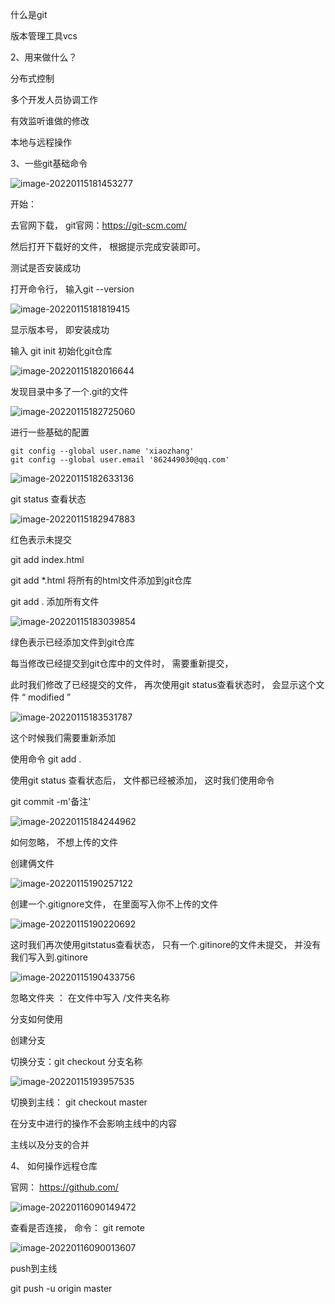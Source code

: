什么是git



版本管理工具vcs



2、用来做什么？

分布式控制

多个开发人员协调工作

有效监听谁做的修改

本地与远程操作



3、一些git基础命令

![image-20220115181453277](C:\Users\hp\AppData\Roaming\Typora\typora-user-images\image-20220115181453277.png)



开始：

去官网下载， git官网：https://git-scm.com/

然后打开下载好的文件， 根据提示完成安装即可。



测试是否安装成功

打开命令行， 输入git --version 

![image-20220115181819415](C:\Users\hp\AppData\Roaming\Typora\typora-user-images\image-20220115181819415.png)

显示版本号， 即安装成功



输入 git init 初始化git仓库

![image-20220115182016644](C:\Users\hp\AppData\Roaming\Typora\typora-user-images\image-20220115182016644.png)

发现目录中多了一个.git的文件

![image-20220115182725060](C:\Users\hp\AppData\Roaming\Typora\typora-user-images\image-20220115182725060.png)





进行一些基础的配置

```shell
git config --global user.name 'xiaozhang'
git config --global user.email '862449030@qq.com'
```

![image-20220115182633136](C:\Users\hp\AppData\Roaming\Typora\typora-user-images\image-20220115182633136.png)



git status 查看状态

![image-20220115182947883](C:\Users\hp\AppData\Roaming\Typora\typora-user-images\image-20220115182947883.png)

红色表示未提交

git add index.html

git add *.html 将所有的html文件添加到git仓库

git add .    添加所有文件

![image-20220115183039854](C:\Users\hp\AppData\Roaming\Typora\typora-user-images\image-20220115183039854.png)

绿色表示已经添加文件到git仓库



每当修改已经提交到git仓库中的文件时， 需要重新提交，

此时我们修改了已经提交的文件， 再次使用git status查看状态时， 会显示这个文件 “ modified ”

![image-20220115183531787](C:\Users\hp\AppData\Roaming\Typora\typora-user-images\image-20220115183531787.png)



这个时候我们需要重新添加

使用命令 git add . 

使用git status 查看状态后， 文件都已经被添加， 这时我们使用命令

git commit -m'备注'



![image-20220115184244962](C:\Users\hp\AppData\Roaming\Typora\typora-user-images\image-20220115184244962.png)









如何忽略， 不想上传的文件




创建俩文件

![image-20220115190257122](C:\Users\hp\AppData\Roaming\Typora\typora-user-images\image-20220115190257122.png)



创建一个.gitignore文件， 在里面写入你不上传的文件

![image-20220115190220692](C:\Users\hp\AppData\Roaming\Typora\typora-user-images\image-20220115190220692.png)

这时我们再次使用gitstatus查看状态， 只有一个.gitinore的文件未提交， 并没有我们写入到.gitinore

![image-20220115190433756](C:\Users\hp\AppData\Roaming\Typora\typora-user-images\image-20220115190433756.png)





忽略文件夹 ： 在文件中写入 /文件夹名称







分支如何使用



创建分支

切换分支：git checkout 分支名称

![image-20220115193957535](C:\Users\hp\AppData\Roaming\Typora\typora-user-images\image-20220115193957535.png)



切换到主线： git checkout master



在分支中进行的操作不会影响主线中的内容



主线以及分支的合并







4、 如何操作远程仓库



官网： https://github.com/

![image-20220116090149472](C:\Users\hp\AppData\Roaming\Typora\typora-user-images\image-20220116090149472.png)





查看是否连接， 命令： git remote

![image-20220116090013607](C:\Users\hp\AppData\Roaming\Typora\typora-user-images\image-20220116090013607.png)





push到主线

git push -u origin master



















